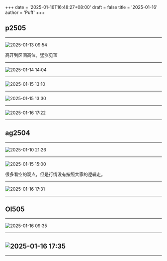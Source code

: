 +++
date = '2025-01-16T16:48:27+08:00'
draft = false
title = '2025-01-16'
author = 'Puff'
+++

## p2505

---

![2025-01-13 09:54](/images/2025-01-16-16-54-06.png)

高开到区间高位，猛涨见顶

---

![2025-01-14 14:04](/images/2025-01-16-17-04-50.png)

---

![2025-01-15 13:10](/images/2025-01-16-17-10-12.png)

---

![2025-01-15 13:30](/images/2025-01-16-17-12-37.png)

---

![2025-01-16 17:22](/images/2025-01-16-17-22-50.png)

---

## ag2504

---

![2025-01-10 21:26](/images/2025-01-16-17-26-55.png)

---

![2025-01-15 15:00](/images/2025-01-16-17-29-25.png)

很多看空的观点，但是行情没有按照大家的逻辑走。

---

![2025-01-16 17:31](/images/2025-01-16-17-31-00.png)

---

## OI505

---

![2025-01-16 09:35](/images/2025-01-16-17-35-55.png)

---

## ![2025-01-16 17:35](/images/2025-01-16-17-35-41.png)

---
